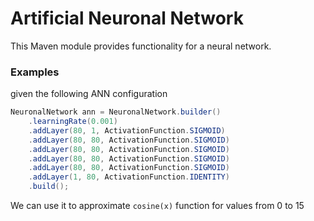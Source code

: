 # Artificial Neuronal Network

This Maven module provides functionality for a neural network.

### Examples

given the following ANN configuration

```java
NeuronalNetwork ann = NeuronalNetwork.builder()
    .learningRate(0.001)
    .addLayer(80, 1, ActivationFunction.SIGMOID)
    .addLayer(80, 80, ActivationFunction.SIGMOID)
    .addLayer(80, 80, ActivationFunction.SIGMOID)
    .addLayer(80, 80, ActivationFunction.SIGMOID)
    .addLayer(80, 80, ActivationFunction.SIGMOID)
    .addLayer(1, 80, ActivationFunction.IDENTITY)
    .build();
```

We can use it to approximate `cosine(x)` function for values from 0 to 15
